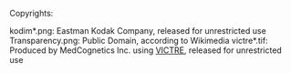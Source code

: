 Copyrights:

kodim*.png: Eastman Kodak Company, released for unrestricted use
Transparency.png: Public Domain, according to Wikimedia
victre*.tif: Produced by MedCognetics Inc. using [VICTRE](https://github.com/DIDSR/VICTRE_PIPELINE), released for unrestricted use
